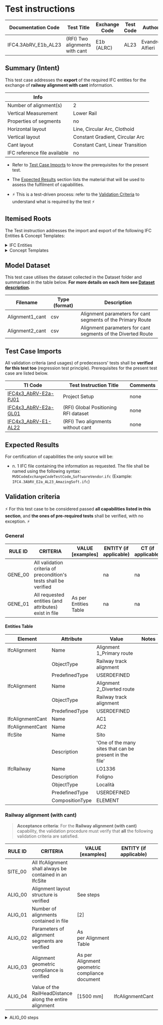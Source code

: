 # Test instructions

| Documentation Code   | Test Title                        | Exchange Code | Test Code | Author          | Data Owner | Version | Date       |
|----------------------|-----------------------------------|---------------|-----------| ----------------|------------|---------|------------|
| IFC4.3AbRV_E1b_AL23  | (RFI) Two alignments with cant    | E1b (ALRC)    | AL23      | Evandro Alfieri | RFI        | 1.0     | DD.MM.YYYY |



## Summary (Intent)

This test case addresses the **export** of the required IFC entities for the exchange of **railway alignment with cant** information.

| Info                         |                                           |
|------------------------------|-------------------------------------------|
| Number of alignment(s)       | 2                                         |
| Vertical Measurement         | Lower Rail                                |
| Properties of segments       | no                                        |
| Horizontal layout            | Line, Circular Arc, Clothoid     |
| Vertical layout              | Constant Gradient, Circular Arc               |
| Cant layout                  | Constant Cant, Linear Transition |
| IFC reference file available | no                                        |


- Refer to [Test Case Imports](#Test-Case-Imports) to know the prerequisites for the present test.

- The [Expected Results](#Expected-Results) section lists the material that will be used to assess the fulfilment of capabilities.

- :zap: This is a test-driven process: refer to the [Validation Criteria](#Validation-Criteria) to understand what is required by the test :zap:




## Itemised Roots

The Test instruction addresses the import and export of the following IFC Entities & Concept Templates:

<details><summary>IFC Entities</summary>

These entities represent a test-specific subset of the wider AbRV_E2a exchange and the overall AbRV MVD. **The scope of the test shall not be used as a definitive scope of the exchange, or of the MVD**

- Model setup:
   1. IfcSite
   1. IfcRailway
- Alignment:
   1. IfcAlignment
   1. IfcAlignmentHorizontal
   1. IfcAlignmentVertical
   1. IfcAlignmentCant
   1. IfcAlignmentSegment
</details>

<details><summary>Concept Templates</summary> 

These concept templates represent a test-specific subset of the wider AbRV_Ex exchange and the overall AbRV MVD, that must be correctly exported to meet the validation criteria. **The scope of the test shall not be used as a definitive scope of the exchange, or of the MVD**

- Project Context
   - Project Global Positioning
- Object Composition
   - Alignment Layout
   - Alignment Geometry Cant
   - Spatial Decomposition
- Product Shape
   - Product Geometric Representation
       - Alignment Geometry
          - Alignment Geometry Cant
</details>




## Model Dataset

This test case utilises the dataset collected in the Dataset folder and summarised in the table below. **For more details on each item see [Dataset description](Dataset/README.md).**

| Filename              | Type (format) | Description                                                        |
|-----------------------|---------------|--------------------------------------------------------------------|
| Alignment1_cant       | csv           | Alignment parameters for cant segments of the Primary Route        |
| Alignment2_cant       | csv           | Alignment parameters for cant segments of the Diverted Route       |




## Test Case Imports

All validation criteria (and usages) of predecessors' tests shall be **verified for this test too** (regression test principle). Prerequisites for the present test case are listed below.

| TI Code                        | Test Instruction Title               | Comments |
|--------------------------------|--------------------------------------|----------|
| [IFC4x3_AbRV-E2a-PJ01](./PJ01) | Project Setup                        | none     |
| [IFC4x3_AbRV-E2a-GL01](./GL01) | (RFI) Global Positioning RFI dataset | none     |
| [IFC4x3_AbRV-E1-AL22](./AL22)  | (RFI) Two alignments without cant    | none     |




## Expected Results

For certification of capabilities the only source will be:

- n. 1 IFC file containing the information as requested. The file shall be named using the following syntax: `MVDCode`_`ExchangeCode`_`TestCode`_`SoftwareVendor`.`ifc` (Example: `IFC4.3AbRV_E2a_AL23_AmazingSoft.ifc`)




## Validation criteria
:zap: For this test case to be considered passed **all capabilities listed in this section**, and **the ones of pre-required tests** shall be verified, with no exception. :zap:

### General

| **RULE ID** | **CRITERIA**                                                      | **VALUE [examples]**  | **ENTITY (if applicable)** | **CT (if applicable)**     |
|-------------|-------------------------------------------------------------------|-----------------------|----------------------------|----------------------------|
| GENE_00     | All validation criteria of precondition's tests shall be verified |                       | na                         | na                         |
| GENE_01     | All requested entities (and attributes) exist in file             | As per Entities Table | na                         | na                         |

#### Entities Table

| **Element**            | **Attribute**   | **Value**                                               | **Notes** |
|------------------------|-----------------|---------------------------------------------------------|-----------|
| IfcAlignment           | Name            | Alignment 1_Primary route                               |           |
|                        | ObjectType      | Railway track alignment                                 |           |
|                        | PredefinedType  | USERDEFINED                                             |           |
| IfcAlignment           | Name            | Alignment 2_Diverted route                              |           |
|                        | ObjectType      | Railway track alignment                                 |           |
|                        | PredefinedType  | USERDEFINED                                             |           |
| IfcAlignmentCant       | Name            | AC1                                                     |           |
| IfcAlignmentCant       | Name            | AC2                                                     |           |
| IfcSite                | Name            | Sito                                                    |           |
|                        | Description     | 'One of the many sites that can be present in the file' |           |
| IfcRailway             | Name            | LO1336                                                  |           |
|                        | Description     | Foligno                                                 |           |
|                        | ObjectType      | Località                                                |           |
|                        | PredefinedType  | USERDEFINED                                             |           |
|                        | CompositionType | ELEMENT                                                 |           |


### Railway alignment (with cant)

> **Acceptance criteria**: For the **Railway alignment (with cant)** capability, the validation procedure must verify that **all** the following validation criteria are satisfied.

| **RULE ID** | **CRITERIA**                                             | **VALUE [examples]**                           | **ENTITY (if applicable)** | **CT (if applicable)** |
|-------------|----------------------------------------------------------|------------------------------------------------|----------------------------|------------------------|
| SITE_00     | All IfcAlignment shall always be contained in an IfcSite |                                                |                            | Spatial Containment    |
| ALIG_00     | Alignment layout structure is verified                   | See steps                                      |                            | Alignment Layout       |
| ALIG_01     | Number of alignments contained in file                   | [2]                                            |                            |                        |
| ALIG_02     | Parameters of alignment segments are verified            | As per Alignment Table                         |                            |                        |
| ALIG_03     | Alignment geometric compliance is verified               | As per Alignment geometric compliance document |                            |                        |
| ALIG_04     | Value of the RailHeadDistance along the entire alignment | [1500 mm]                                      | IfcAlignmentCant           |                        |

<details><summary>ALIG_00 steps</summary>

| **STEP ID** | **STEP**                                                                                                                                           |
|-------------|----------------------------------------------------------------------------------------------------------------------------------------------------|
| ALIG_00.1   | Each IfcAlignment must nest exactly 1 IfcAlignmentHorizontal                                                                                       |
| ALIG_00.2   | Each IfcAlignment must nest at most 1 IfcAlignmentVertical                                                                                         |
| ALIG_00.3   | Each IfcAlignment must nest exactly 1 IfcAlignmentVertical                                                                                         |
| ALIG_00.4   | Each IfcAlignment must nest at most 1 IfcAlignmentCant                                                                                             |
| ALIG_00.5   | Each IfcAlignment must nest exactly 1 IfcAlignmentCant                                                                                             |
| ALIG_00.6   | Each IfcAlignmentHorizontal must be nested only by 1 IfcAlignment                                                                                  |
| ALIG_00.7   | Each IfcAlignmentVertical must be nested only by 1 IfcAlignment                                                                                    |
| ALIG_00.8   | Each IfcAlignmentCant must be nested only by 1 IfcAlignment                                                                                        |
| ALIG_00.9   | Each IfcAlignment must nest only the following entities: IfcAlignmentHorizontal, IfcAlignmentVertical, IfcAlignmentCant, IfcReferent, IfcAlignment |
| ALIG_00.10  | Each IfcAlignmentHorizontal nests a list of IfcAlignmentSegment, each of which has DesignParameters typed as IfcAlignmentHorizontalSegment         |
| ALIG_00.11  | Each IfcAlignmentVertical nests a list of IfcAlignmentSegment, each of which has DesignParameters typed as IfcAlignmentVerticalSegment             |
| ALIG_00.12  | Each IfcAlignmentCant nests a list of IfcAlignmentSegment, each of which has DesignParameters typed as IfcAlignmentCantSegment                     |

</details>
